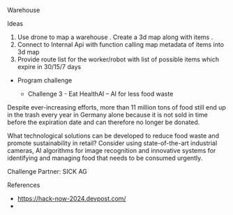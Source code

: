 Warehouse


Ideas 

1. Use drone to map a warehouse . Create a 3d map along with items .
2. Connect to Internal Api with function calling map metadata of items into 3d map
3. Provide route list for the worker/robot with list of possible items which expire in 30/15/7 days 

- Program challenge 

  - Challenge 3 - Eat HealthAI – AI for less food waste

Despite ever-increasing efforts, more than 11 million tons of food still end up in the trash every year in Germany alone because it is not sold in time before the expiration date and can therefore no longer be donated.

What technological solutions can be developed to reduce food waste and promote sustainability in retail? Consider using state-of-the-art industrial cameras, AI algorithms for image recognition and innovative systems for identifying and managing food that needs to be consumed urgently.

Challenge Partner: SICK AG

References 

- https://hack-now-2024.devpost.com/
- 